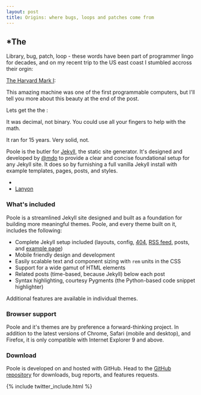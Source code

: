 ```yaml
---
layout: post
title: Origins: where bugs, loops and patches come from
---
```


*The
-----
Library, bug, patch, loop - these words have been part of programmer lingo for decades, and on my recent trip to the US east coast I stumbled accross their orgin:

[The Harvard Mark I](http://hyde.getpoole.com):

This amazing machine was one of the first programmable computers, but I'll tell you more about this beauty at the end of the post.

Lets get the the :


It was decimal, not binary. You could use all your fingers to help with the math.

It ran for 15 years. Very solid, not.



Poole is the butler for [Jekyll](http://jekyllrb.com), the static site generator. It's designed and developed by [@mdo](https://twitter.com/mdo) to provide a clear and concise foundational setup for any Jekyll site. It does so by furnishing a full vanilla Jekyll install with example templates, pages, posts, and styles.

* 
* [Lanyon](http://lanyon.getpoole.com)

### What's included

Poole is a streamlined Jekyll site designed and built as a foundation for building more meaningful themes. Poole, and every theme built on it, includes the following:

* Complete Jekyll setup included (layouts, config, [404](/404.html), [RSS feed](/atom.xml), posts, and [example page](/about))
* Mobile friendly design and development
* Easily scalable text and component sizing with `rem` units in the CSS
* Support for a wide gamut of HTML elements
* Related posts (time-based, because Jekyll) below each post
* Syntax highlighting, courtesy Pygments (the Python-based code snippet highlighter)

Additional features are available in individual themes.

### Browser support

Poole and it's themes are by preference a forward-thinking project. In addition to the latest versions of Chrome, Safari (mobile and desktop), and Firefox, it is only compatible with Internet Explorer 9 and above.

### Download

Poole is developed on and hosted with GitHub. Head to the <a href="https://github.com/poole/poole">GitHub repository</a> for downloads, bug reports, and features requests.

{% include twitter_include.html %}

